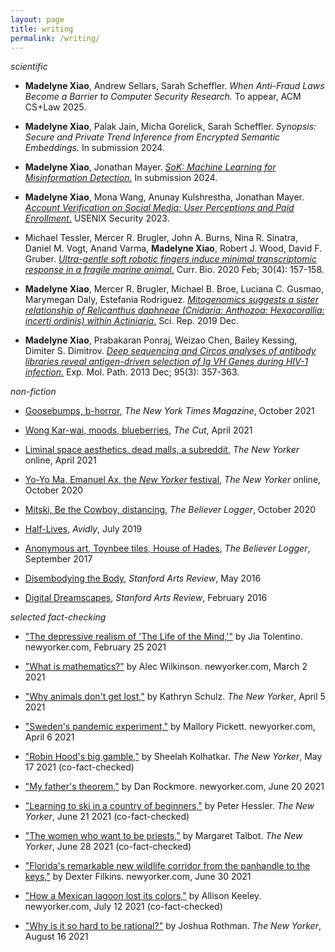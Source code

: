 ```yaml
---
layout: page
title: writing
permalink: /writing/
---
```



_scientific_

- **Madelyne Xiao**, Andrew Sellars, Sarah Scheffler. _When Anti-Fraud Laws Become a Barrier to Computer Security Research._ To appear, ACM CS+Law 2025.

- **Madelyne Xiao**, Palak Jain, Micha Gorelick, Sarah Scheffler. _Synopsis: Secure and Private Trend Inference from Encrypted Semantic Embeddings._ In submission 2024. 

- **Madelyne Xiao**, Jonathan Mayer. [_SoK: Machine Learning for Misinformation Detection._](https://arxiv.org/pdf/2308.12215) In submission 2024.

- **Madelyne Xiao**, Mona Wang, Anunay Kulshrestha, Jonathan Mayer. [_Account Verification on Social Media: User Perceptions and Paid Enrollment_.](https://arxiv.org/abs/2304.14939) USENIX Security 2023.

- Michael Tessler, Mercer R. Brugler, John A. Burns, Nina R. Sinatra, Daniel M. Vogt, Anand Varma, **Madelyne Xiao**, Robert J. Wood, David F. Gruber. [_Ultra-gentle soft robotic fingers induce minimal transcriptomic response in a fragile marine animal_.](https://www.cell.com/current-biology/fulltext/S0960-9822(20)30032-4) Curr. Bio. 2020 Feb; 30(4): 157-158.

- **Madelyne Xiao**, Mercer R. Brugler, Michael B. Broe, Luciana C. Gusmao, Marymegan Daly, Estefania Rodriguez. [_Mitogenomics suggests a sister relationship of Relicanthus daphneae (Cnidaria: Anthozoa: Hexacorallia: incerti ordinis) within Actiniaria_.](https://www.nature.com/articles/s41598-019-54637-6) Sci. Rep. 2019 Dec. 

- **Madelyne Xiao**, Prabakaran Ponraj, Weizao Chen, Bailey Kessing, Dimiter S. Dimitrov. [_Deep sequencing and Circos analyses of antibody libraries reveal antigen-driven selection of Ig VH Genes during HIV-1 infection._](https://www.ncbi.nlm.nih.gov/pmc/articles/PMC3889869/) Exp. Mol. Path. 2013 Dec; 95(3): 357-363.
    
    

_non-fiction_
- [Goosebumps, b-horror](https://www.nytimes.com/2021/10/26/magazine/goosebumps.html), _The New York Times Magazine_, October 2021

- [Wong Kar-wai, moods, blueberries](https://www.thecut.com/2021/04/recognizing-my-asian-heritage-in-wong-kar-wais-films.html), _The Cut_, April 2021

- [Liminal space aesthetics, dead malls, a subreddit](https://www.newyorker.com/culture/rabbit-holes/the-pleasant-head-trip-of-liminal-spaces), _The New Yorker_ online, April 2021

- [Yo-Yo Ma, Emanuel Ax, the _New Yorker_ festival](https://www.newyorker.com/culture/video-dept/yo-yo-ma-and-emanuel-ax-on-the-role-of-music-in-dark-times), _The New Yorker_ online, October 2020

- [Mitski, Be the Cowboy, distancing](https://www.thebeliever.net/logger/distancing-59-be-the-cowboy/), _The Believer Logger_, October 2020

- [Half-Lives](http://avidly.lareviewofbooks.org/2019/07/23/photographic-half-lives/), _Avidly_, July 2019

- [Anonymous art, Toynbee tiles, House of Hades](https://www.thebeliever.net/logger/toynbee/), _The Believer Logger_, September 2017

- [Disembodying the Body](https://web.archive.org/web/20170611075934/http://stanfordartsreview.com/disembodying-the-body/), _Stanford Arts Review_, May 2016

- [Digital Dreamscapes](https://web.archive.org/web/20170611081613/http://stanfordartsreview.com/digital-dreamscapes/), _Stanford Arts Review_, February 2016
   

_selected fact-checking_
- ["The depressive realism of 'The Life of the Mind,'"](https://www.newyorker.com/books/under-review/the-depressive-realism-of-the-life-of-the-mind) by Jia Tolentino. newyorker.com, February 25 2021

- ["What is mathematics?"](https://www.newyorker.com/culture/culture-desk/what-is-mathematics) by Alec Wilkinson. newyorker.com, March 2 2021

- ["Why animals don't get lost,"](https://www.newyorker.com/magazine/2021/04/05/why-animals-dont-get-lost) by Kathryn Schulz. _The New Yorker_, April 5 2021

- ["Sweden's pandemic experiment,"](https://www.newyorker.com/news/dispatch/swedens-pandemic-experiment) by Mallory Pickett. newyorker.com, April 6 2021

- ["Robin Hood's big gamble,"](https://www.newyorker.com/magazine/2021/05/17/robinhoods-big-gamble) by Sheelah Kolhatkar. _The New Yorker_, May 17 2021 (co-fact-checked)

- ["My father's theorem,"](https://www.newyorker.com/science/elements/my-fathers-theorem) by Dan Rockmore. newyorker.com, June 20 2021

- ["Learning to ski in a country of beginners,"](https://www.newyorker.com/magazine/2021/06/21/learning-to-ski-in-a-country-of-beginners) by Peter Hessler. _The New Yorker_, June 21 2021 (co-fact-checked)

- ["The women who want to be priests,"](https://www.newyorker.com/magazine/2021/06/28/the-women-who-want-to-be-priests) by Margaret Talbot. _The New Yorker_, June 28 2021 (co-fact-checked)

- ["Florida's remarkable new wildlife corridor from the panhandle to the keys,"](https://www.newyorker.com/news/us-journal/floridas-remarkable-new-wildlife-corridor-from-the-panhandle-to-the-keys) by Dexter Filkins. newyorker.com, June 30 2021

- ["How a Mexican lagoon lost its colors,"](https://www.newyorker.com/science/elements/how-a-mexican-lagoon-lost-its-colors) by Allison Keeley. newyorker.com, July 12 2021 (co-fact-checked)

- ["Why is it so hard to be rational?"](https://www.newyorker.com/magazine/2021/08/23/why-is-it-so-hard-to-be-rational) by Joshua Rothman. _The New Yorker_, August 16 2021



<!---...and, just for fun, some Metropolitan Diaries for the Times:

- [Out to Lunch](https://www.nytimes.com/2019/05/20/nyregion/metropolitan-diary.html), 5/20/19

- [Rung Up](https://www.nytimes.com/2018/11/26/nyregion/metropolitan-diary.html), about the Zingone Bros' grocery on the Upper West Side, 11/26/18--->
